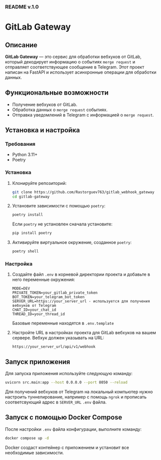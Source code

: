 ### README v.1.0

# GitLab Gateway

## Описание

**GitLab Gateway** — это сервис для обработки вебхуков от GitLab, который декодирует информацию о событиях `merge request` и отправляет соответствующее сообщение в Telegram. Этот проект написан на FastAPI и использует асинхронные операции для обработки данных.

## Функциональные возможности

- Получение вебхуков от GitLab.
- Обработка данных о `merge request` событиях.
- Отправка уведомлений в Telegram с информацией о `merge request`.

## Установка и настройка

### Требования

- Python 3.11+
- Poetry

### Установка

1. Клонируйте репозиторий:

    ```bash
    git clone https://github.com/Rastorguev763/gitlab_webhook_gateway
    cd gitlab-gateway
    ```

2. Установите зависимости с помощью `poetry`:

    ```bash
    poetry install
    ```

    Если `poetry` не установлен сначала установите:

    ```bash
    pip install poetry
    ```

3. Активируйте виртуальное окружение, созданное `poetry`:

    ```bash
    poetry shell
    ```

### Настройка

1. Создайте файл `.env` в корневой директории проекта и добавьте в него переменные окружения:

    ```env
    MODE=DEV
    PRIVATE_TOKEN=your_gitlab_private_token
    BOT_TOKEN=your_telegram_bot_token
    SERVER_URL=https://your_server_url - используется для получения вебхуков от Telegram
    CHAT_ID=your_chat_id
    THREAD_ID=your_thread_id
    ```

    Базовые переменные находятся в `.env.template`

2. Настройте URL в настройках проекта для GitLab вебхуков на вашем сервере. Вебхук должен указывать на URL:

    ```url
    https://your_server_url/api/v1/webhook
    ```

## Запуск приложения

Для запуска приложения используйте следующую команду:

```bash
uvicorn src.main:app --host 0.0.0.0 --port 8050 --reload
```

Для получений вебхуков от Telegram на локальный компьютер нужно настроить туннелирование, например с помощь `ngrok` и прописать соответсвующий адрес в `SERVER_URL` `.env` файла.

## Запуск с помощью Docker Compose

После настройки `.env` файла конфигурации, выполните команду:

```bash
docker compose up -d
```

Docker создаст контейнер с приложением и установит все необходимые зависимости.
